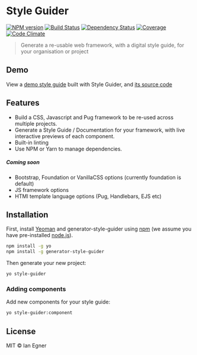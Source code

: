 # Style Guider
[![NPM version][npm-image]][npm-url] [![Build Status][travis-image]][travis-url] [![Dependency Status][daviddm-image]][daviddm-url] [![Coverage][coveralls-image]][coveralls-url] [![Code Climate][codeclimate-image]][codeclimate-url]
> Generate a re-usable web framework, with a digital style guide, for your organisation or project

## Demo

View a [demo style guide](https://webdevian.github.io/style-guider-demo/) built with Style Guider, and [its source code](https://github.com/webdevian/style-guider-demo/)

## Features

* Build a CSS, Javascript and Pug framework to be re-used across multiple projects.
* Generate a Style Guide / Documentation for your framework, with live interactive previews of each component.
* Built-in linting
* Use NPM or Yarn to manage dependencies.

##### Coming soon 

* Bootstrap, Foundation or VanillaCSS options (currently foundation is default)
* JS framework options
* HTMl template language options (Pug, Handlebars, EJS etc)

## Installation

First, install [Yeoman](http://yeoman.io) and generator-style-guider using [npm](https://www.npmjs.com/) (we assume you have pre-installed [node.js](https://nodejs.org/)).

```bash
npm install -g yo
npm install -g generator-style-guider
```

Then generate your new project:

```bash
yo style-guider
```

### Adding components

Add new components for your style guide:
```bash
yo style-guider:component
```
## License

MIT © Ian Egner


[npm-image]: https://badge.fury.io/js/generator-style-guider.svg
[npm-url]: https://npmjs.org/package/generator-style-guider
[travis-image]: https://travis-ci.org/webdevian/generator-style-guider.svg?branch=master
[travis-url]: https://travis-ci.org/webdevian/generator-style-guider
[daviddm-image]: https://david-dm.org/webdevian/generator-style-guider.svg?theme=shields.io
[daviddm-url]: https://david-dm.org/webdevian/generator-style-guider
[coveralls-image]: https://coveralls.io/repos/webdevian/generator-style-guider/badge.svg
[coveralls-url]: https://coveralls.io/r/webdevian/generator-style-guider
[codeclimate-image]: https://codeclimate.com/github/webdevian/generator-style-guider/badges/gpa.svg
[codeclimate-url]: https://codeclimate.com/github/webdevian/generator-style-guider
